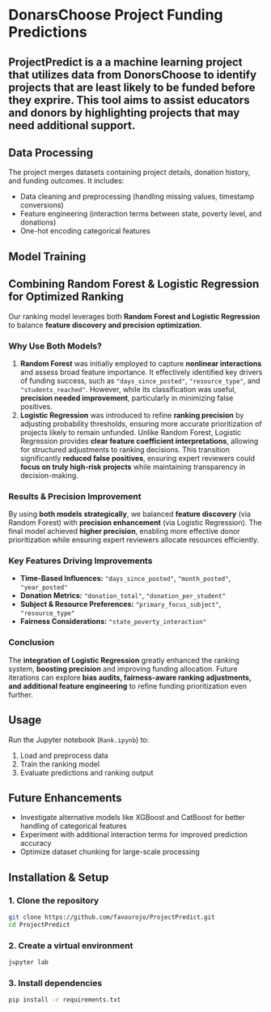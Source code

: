 # DonarsChoose Project Funding Predictions

ProjectPredict is a a machine learning project that utilizes data from DonorsChoose to identify projects that are least likely to be funded before they exprire. This tool aims to assist educators and donors by highlighting projects that may need additional support.
--- 

## Data Processing
The project merges datasets containing project details, donation history, and funding outcomes. It includes:
- Data cleaning and preprocessing (handling missing values, timestamp conversions)
- Feature engineering (interaction terms between state, poverty level, and donations)
- One-hot encoding categorical features

## Model Training
## Combining Random Forest & Logistic Regression for Optimized Ranking

Our ranking model leverages both **Random Forest and Logistic Regression** to balance **feature discovery and precision optimization**.

### Why Use Both Models?
1. **Random Forest** was initially employed to capture **nonlinear interactions** and assess broad feature importance. It effectively identified key drivers of funding success, such as `"days_since_posted"`, `"resource_type"`, and `"students_reached"`. However, while its classification was useful, **precision needed improvement**, particularly in minimizing false positives.
2. **Logistic Regression** was introduced to refine **ranking precision** by adjusting probability thresholds, ensuring more accurate prioritization of projects likely to remain unfunded. Unlike Random Forest, Logistic Regression provides **clear feature coefficient interpretations**, allowing for structured adjustments to ranking decisions. This transition significantly **reduced false positives**, ensuring expert reviewers could **focus on truly high-risk projects** while maintaining transparency in decision-making.

### Results & Precision Improvement
By using **both models strategically**, we balanced **feature discovery** (via Random Forest) with **precision enhancement** (via Logistic Regression). The final model achieved **higher precision**, enabling more effective donor prioritization while ensuring expert reviewers allocate resources efficiently.

### Key Features Driving Improvements
- **Time-Based Influences:** `"days_since_posted"`, `"month_posted"`, `"year_posted"`
- **Donation Metrics:** `"donation_total"`, `"donation_per_student"`
- **Subject & Resource Preferences:** `"primary_focus_subject"`, `"resource_type"`
- **Fairness Considerations:** `"state_poverty_interaction"`

### Conclusion
The **integration of Logistic Regression** greatly enhanced the ranking system, **boosting precision** and improving funding allocation. Future iterations can explore **bias audits, fairness-aware ranking adjustments, and additional feature engineering** to refine funding prioritization even further.


## Usage
Run the Jupyter notebook (`Rank.ipynb`) to:
1. Load and preprocess data
2. Train the ranking model
3. Evaluate predictions and ranking output

## Future Enhancements
- Investigate alternative models like XGBoost and CatBoost for better handling of categorical features
- Experiment with additional interaction terms for improved prediction accuracy
- Optimize dataset chunking for large-scale processing

## Installation & Setup 

### 1. Clone the repository 
```bash
git clone https://github.com/favourojo/ProjectPredict.git
cd ProjectPredict
```

### 2. Create a virtual environment 
```bash
jupyter lab
```

### 3. Install dependencies
```bash
pip install -r requirements.txt
```






